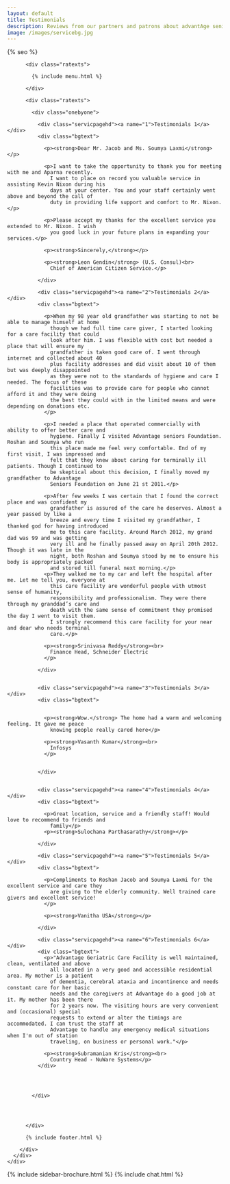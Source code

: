 ```yaml
---
layout: default
title: Testimonials
description: Reviews from our partners and patrons about advantAge seniors elder Geriatric Care Facility in Bangalore.
image: /images/servicebg.jpg
---
```



<head>
  <meta http-equiv="Content-Type" content="text/html; charset=utf-8" />
  <link rel="shortcut icon" href="/images/fav-icon.png" />
  <meta name="viewport" content="width=device-width, initial-scale=1">

  {% seo %}

  <meta name="keywords"
    content="seniors care, elder care, assisted living homes, coma care, dementia care, Alzheimer's care, respite care, foster care, hospice care, domicilary care, Geriatric Care Facility, old age home, bed ridden patients, Intervention patients, tracheotomy patients, colostomy, catheter, nasal feeding, PEG feeding, geriatric counseling, senior counseling, old age care, home nursing, elderly care taker,senior care giver,trained home nurses, trained senior carer, gerentology experts, research, seminar, international faculty in gerentology" />

  <link href="/assets/css/advant.css" rel="stylesheet" type="text/css" />
  <script src="/scroltop/scrolltop.js"></script>
  <script src="/scroltop/scrolcontrole.js"></script>

  <!--mobile menu start-->
  <link rel="stylesheet" href="/respmenu/responsivemobilemenu.css" type="text/css" />
  <script type="text/javascript" src="/respmenu/responsivemobilemenu.js"></script>
  <!--mobile menu end-->

  <!--sidebar script start from here-->
  <script src="/sidebar/jquery.js" type="text/javascript"></script>
  <link href="/sidebar/sidebar.css" rel="stylesheet" type="text/css" />
  <script type="text/javascript">
    jQuery(document).ready(
      function () {
        jQuery("#facebook_right").hover(function () { jQuery(this).stop(true, false).animate({ right: 0 }, 500); },
          function () { jQuery("#facebook_right").stop(true, false).animate({ right: -325 }, 500); });

        jQuery("#twitter_right").hover(function () { jQuery(this).stop(true, false).animate({ right: 0 }, 500); },
          function () { jQuery("#twitter_right").stop(true, false).animate({ right: -325 }, 500); });

        jQuery("#testimoni_right").hover(function () { jQuery(this).stop(true, false).animate({ right: 0 }, 500); },
          function () { jQuery("#testimoni_right").stop(true, false).animate({ right: -300 }, 500); });
      });
  </script>

  <!--sidebar script end from here-->
  <!-- Google Analytics -->
  <script async src="https://www.googletagmanager.com/gtag/js?id=UA-140719676-1"></script>
  <script>
    window.dataLayer = window.dataLayer || [];
    function gtag() { dataLayer.push(arguments); }
    gtag('js', new Date());

    gtag('config', 'UA-140719676-1');
  </script>
</head>

<body>
  <div id="servicebg">
    <div id="foot">
      <div id="fix">
        <div id="actual">

          <div class="ratexts">

            {% include menu.html %}

          </div>

          <div class="ratexts">

            <div class="onebyone">

              <div class="servicpagehd"><a name="1">Testimonials 1</a></div>
              <div class="bgtext">

                <p><strong>Dear Mr. Jacob and Ms. Soumya Laxmi</strong></p>

                <p>I want to take the opportunity to thank you for meeting with me and Aparna recently.
                  I want to place on record you valuable service in assisting Kevin Nixon during his
                  days at your center. You and your staff certainly went above and beyond the call of
                  duty in providing life support and comfort to Mr. Nixon.</p>

                <p>Please accept my thanks for the excellent service you extended to Mr. Nixon. I wish
                  you good luck in your future plans in expanding your services.</p>

                <p><strong>Sincerely,</strong></p>

                <p><strong>Leon Gendin</strong> (U.S. Consul)<br>
                  Chief of American Citizen Service.</p>

              </div>

              <div class="servicpagehd"><a name="2">Testimonials 2</a></div>
              <div class="bgtext">

                <p>When my 98 year old grandfather was starting to not be able to manage himself at home
                  though we had full time care giver, I started looking for a care facility that could
                  look after him. I was flexible with cost but needed a place that will ensure my
                  grandfather is taken good care of. I went through internet and collected about 40
                  plus facility addresses and did visit about 10 of them but was deeply disappointed
                  as they were not to the standards of hygiene and care I needed. The focus of these
                  facilities was to provide care for people who cannot afford it and they were doing
                  the best they could with in the limited means and were depending on donations etc.
                </p>

                <p>I needed a place that operated commercially with ability to offer better care and
                  hygiene. Finally I visited Advantage seniors Foundation. Roshan and Soumya who run
                  this place made me feel very comfortable. End of my first visit, I was impressed and
                  felt that they knew about caring for terminally ill patients. Though I continued to
                  be skeptical about this decision, I finally moved my grandfather to Advantage
                  Seniors Foundation on June 21 st 2011.</p>

                <p>After few weeks I was certain that I found the correct place and was confident my
                  grandfather is assured of the care he deserves. Almost a year passed by like a
                  breeze and every time I visited my grandfather, I thanked god for having introduced
                  me to this care facility. Around March 2012, my grand dad was 99 and was getting
                  very ill and he finally passed away on April 20th 2012. Though it was late in the
                  night, both Roshan and Soumya stood by me to ensure his body is appropriately packed
                  and stored till funeral next morning.</p>
                <p>They walked me to my car and left the hospital after me. Let me tell you, everyone at
                  this care facility are wonderful people with utmost sense of humanity,
                  responsibility and professionalism. They were there through my granddad’s care and
                  death with the same sense of commitment they promised the day I went to visit them.
                  I strongly recommend this care facility for your near and dear who needs terminal
                  care.</p>

                <p><strong>Srinivasa Reddy</strong><br>
                  Finance Head, Schneider Electric
                </p>

              </div>


              <div class="servicpagehd"><a name="3">Testimonials 3</a></div>
              <div class="bgtext">


                <p><strong>Wow.</strong> The home had a warm and welcoming feeling. It gave me peace
                  knowing people really cared here</p>

                <p><strong>Vasanth Kumar</strong><br>
                  Infosys
                </p>


              </div>


              <div class="servicpagehd"><a name="4">Testimonials 4</a></div>
              <div class="bgtext">

                <p>Great location, service and a friendly staff! Would love to recommend to friends and
                  family</p>
                <p><strong>Sulochana Parthasarathy</strong></p>

              </div>

              <div class="servicpagehd"><a name="5">Testimonials 5</a></div>
              <div class="bgtext">

                <p>Compliments to Roshan Jacob and Soumya Laxmi for the excellent service and care they
                  are giving to the elderly community. Well trained care givers and excellent service!
                </p>

                <p><strong>Vanitha USA</strong></p>

              </div>

              <div class="servicpagehd"><a name="6">Testimonials 6</a></div>
              <div class="bgtext">
                <p>"Advantage Geriatric Care Facility is well maintained, clean, ventilated and above
                  all located in a very good and accessible residential area. My mother is a patient
                  of dementia, cerebral ataxia and incontinence and needs constant care for her basic
                  needs and the caregivers at Advantage do a good job at it. My mother has been there
                  for 2 years now. The visiting hours are very convenient and (occasional) special
                  requests to extend or alter the timings are accommodated. I can trust the staff at
                  Advantage to handle any emergency medical situations when I'm out of station
                  traveling, on business or personal work."</p>

                <p><strong>Subramanian Kris</strong><br>
                  Country Head - NuWare Systems</p>
              </div>




            </div>




          </div>

          {% include footer.html %}

        </div>
      </div>
    </div>
  </div>

  {% include sidebar-brochure.html %}
  {% include chat.html %}

  <script src="//instant.page/3.0.0" type="module" defer
    integrity="sha384-OeDn4XE77tdHo8pGtE1apMPmAipjoxUQ++eeJa6EtJCfHlvijigWiJpD7VDPWXV1"></script>
</body>
